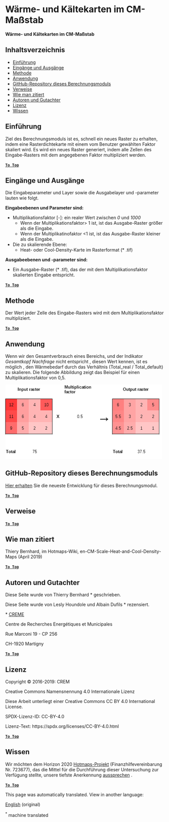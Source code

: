 <h1> <a class="anchor" id="cm-scale-heat-and-cool-density-maps" href="#cm-scale-heat-and-cool-density-maps"><i class="fa fa-link"></i></a> Wärme- und Kältekarten im CM-Maßstab </h1><p> <strong>Wärme- und Kältekarten im CM-Maßstab</strong> </p><h2> <a class="anchor" id="table-of-contents" href="#table-of-contents"><i class="fa fa-link"></i></a> Inhaltsverzeichnis </h2><ul><li> <a href="#introduction">Einführung</a> </li><li> <a href="#inputs-and-outputs">Eingänge und Ausgänge</a> </li><li> <a href="#method">Methode</a> </li><li> <a href="#application">Anwendung</a> </li><li> <a href="#github-repository-of-this-calculation-module">GitHub-Repository dieses Berechnungsmoduls</a> </li><li> <a href="#references">Verweise</a> </li><li> <a href="#how-to-cite">Wie man zitiert</a> </li><li> <a href="#authors-and-reviewers">Autoren und Gutachter</a> </li><li> <a href="#license">Lizenz</a> </li><li> <a href="#acknowledgement">Wissen</a> </li></ul><h2> <a class="anchor" id="introduction" href="#introduction"><i class="fa fa-link"></i></a> Einführung </h2><p> Ziel des Berechnungsmoduls ist es, schnell ein neues Raster zu erhalten, indem eine Rasterdichtekarte mit einem vom Benutzer gewählten Faktor skaliert wird. Es wird ein neues Raster generiert, indem alle Zellen des Eingabe-Rasters mit dem angegebenen Faktor multipliziert werden. </p><p> <a href="#table-of-contents"><strong><code>To Top</code></strong></a> </p> <h2> <a class="anchor" id="inputs-and-outputs" href="#inputs-and-outputs"><i class="fa fa-link"></i></a> Eingänge und Ausgänge </h2><p> Die Eingabeparameter und Layer sowie die Ausgabelayer und -parameter lauten wie folgt. </p><p> <strong>Eingabeebenen und Parameter sind:</strong> </p><ul><li> Multiplikationsfaktor [-]: ein realer Wert zwischen <em><em>0</em></em> und <em><em>1000</em></em> <ul><li> Wenn der Multiplikationsfaktor&gt; 1 ist, ist das Ausgabe-Raster größer als die Eingabe. </li><li> Wenn der Multiplikatinofaktor &lt;1 ist, ist das Ausgabe-Raster kleiner als die Eingabe. </li></ul></li><li> Die zu skalierende Ebene: <ul><li> Heat- oder Cool-Density-Karte im Rasterformat (* .tif) </li></ul></li></ul><p> <strong>Ausgabeebenen und -parameter sind:</strong> </p><ul><li> Ein Ausgabe-Raster (* .tif), das der mit dem Multiplikationsfaktor skalierten Eingabe entspricht. </li></ul><p> <a href="#table-of-contents"><strong><code>To Top</code></strong></a> </p> <h2> <a class="anchor" id="method" href="#method"><i class="fa fa-link"></i></a> Methode </h2><p> Der Wert jeder Zelle des Eingabe-Rasters wird mit dem Multiplikationsfaktor multipliziert. </p><p> <a href="#table-of-contents"><strong><code>To Top</code></strong></a> </p> <h2> <a class="anchor" id="application" href="#application"><i class="fa fa-link"></i></a> Anwendung </h2><p> Wenn wir den Gesamtverbrauch eines Bereichs, und der Indikator <em>Gesamtkopf Nachfrage</em> nicht entspricht , diesen Wert kennen, ist es möglich , den Wärmebedarf durch das Verhältnis (Total_real / Total_default) zu skalieren. Die folgende Abbildung zeigt das Beispiel für einen Multiplikationsfaktor von 0,5. </p><p><img alt="Fig. 1-0" src="images/Wiki_CM_scale.png" title="Nennen Sie die ausgeführte Sitzung"/></p><h2> <a class="anchor" id="github-repository-of-this-calculation-module" href="#github-repository-of-this-calculation-module"><i class="fa fa-link"></i></a> GitHub-Repository dieses Berechnungsmoduls </h2><p> <a href="https://github.com/HotMaps/base_calculation_module">Hier erhalten</a> Sie die neueste Entwicklung für dieses Berechnungsmodul. </p><p> <a href="#table-of-contents"><strong><code>To Top</code></strong></a> </p> <h2> <a class="anchor" id="references" href="#references"><i class="fa fa-link"></i></a> Verweise </h2><p> <a href="#table-of-contents"><strong><code>To Top</code></strong></a> </p> <h2> <a class="anchor" id="how-to-cite" href="#how-to-cite"><i class="fa fa-link"></i></a> Wie man zitiert </h2><p> Thiery Bernhard, im Hotmaps-Wiki, en-CM-Scale-Heat-and-Cool-Density-Maps (April 2019) </p><p> <a href="#table-of-contents"><strong><code>To Top</code></strong></a> </p> <h2> <a class="anchor" id="authors-and-reviewers" href="#authors-and-reviewers"><i class="fa fa-link"></i></a> Autoren und Gutachter </h2><p> Diese Seite wurde von Thierry Bernhard * geschrieben. </p><p> Diese Seite wurde von Lesly Houndole und Albain Dufils * rezensiert. </p><p> * <a href="https://www.crem.ch/">CREME</a> </p><p> Centre de Recherches Energétiques et Municipales </p><p> Rue Marconi 19 - CP 256 </p><p> CH-1920 Martigny </p><p> <a href="#table-of-contents"><strong><code>To Top</code></strong></a> </p> <h2> <a class="anchor" id="license" href="#license"><i class="fa fa-link"></i></a> Lizenz </h2><p> Copyright © 2016-2019: CREM </p><p> Creative Commons Namensnennung 4.0 Internationale Lizenz </p><p> Diese Arbeit unterliegt einer Creative Commons CC BY 4.0 International License. </p><p> SPDX-Lizenz-ID: CC-BY-4.0 </p><p> Lizenz-Text: https://spdx.org/licenses/CC-BY-4.0.html </p><p> <a href="#table-of-contents"><strong><code>To Top</code></strong></a> </p> <h2> <a class="anchor" id="acknowledgement" href="#acknowledgement"><i class="fa fa-link"></i></a> Wissen </h2><p> Wir möchten dem Horizon 2020 <a href="https://www.hotmaps-project.eu">Hotmaps-Projekt</a> (Finanzhilfevereinbarung Nr. 723677), das die Mittel für die Durchführung dieser Untersuchung zur Verfügung stellte, unsere tiefste Anerkennung <a href="https://www.hotmaps-project.eu">aussprechen</a> . </p><p> <a href="#table-of-contents"><strong><code>To Top</code></strong></a> </p>
<!--- THIS IS A SUPER UNIQUE IDENTIFIER -->

This page was automatically translated. View in another language:

[English](../en/CM-Scale-heat-and-cool-density-maps) (original)  

<sup>\*</sup> machine translated
